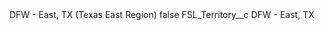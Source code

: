 <?xml version="1.0" encoding="UTF-8"?>
<CustomMetadata xmlns="http://soap.sforce.com/2006/04/metadata" xmlns:xsi="http://www.w3.org/2001/XMLSchema-instance" xmlns:xsd="http://www.w3.org/2001/XMLSchema">
    <label>DFW - East, TX (Texas East Region)</label>
    <protected>false</protected>
    <values>
        <field>FSL_Territory__c</field>
        <value xsi:type="xsd:string">DFW - East, TX</value>
    </values>
</CustomMetadata>
